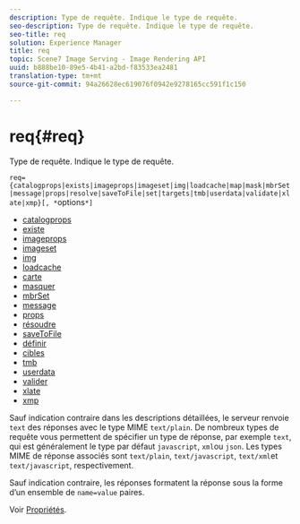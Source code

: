 ```yaml
---
description: Type de requête. Indique le type de requête.
seo-description: Type de requête. Indique le type de requête.
seo-title: req
solution: Experience Manager
title: req
topic: Scene7 Image Serving - Image Rendering API
uuid: b888be10-89e5-4b41-a2bd-f83533ea2481
translation-type: tm+mt
source-git-commit: 94a26628ec619076f0942e9278165cc591f1c150

---
```



# req{#req}

Type de requête. Indique le type de requête.

`req={catalogprops|exists|imageprops|imageset|img|loadcache|map|mask|mbrSet|message|props|resolve|saveToFile|set|targets|tmb|userdata|validate|xlate|xmp}[, *`options`*]`

* [catalogprops](r-catalogprops.md)
* [existe](r-exists.md)
* [imageprops](r-imageprops.md)
* [imageset](r-imageset-req.md)
* [img](r-img.md)
* [loadcache](r-loadcache.md)
* [carte](r-map-req.md)
* [masquer](r-mask-req.md)
* [mbrSet](r-mbrset.md)
* [message](r-message.md)
* [props](r-props.md)
* [résoudre](r-resolve.md)
* [saveToFile](r-savetofile.md)
* [définir](r-set.md)
* [cibles](r-targets.md)
* [tmb](r-tmb.md)
* [userdata](r-userdata.md)
* [valider](r-is-http-validate.md)
* [xlate](r-xlate.md)
* [xmp](r-xmp.md)

Sauf indication contraire dans les descriptions détaillées, le serveur renvoie `text` des réponses avec le type MIME `text/plain`. De nombreux types de requête vous permettent de spécifier un type de réponse, par exemple `text`, qui est généralement le type par défaut `javascript`, `xml`ou `json`. Les types MIME de réponse associés sont `text/plain`, `text/javascript`, `text/xml`et `text/javascript`, respectivement.

Sauf indication contraire, les réponses formatent la réponse sous la forme d’un ensemble de `name=value` paires.

Voir [Propriétés](../../../../../../is-api/http-ref/image-serving-api-ref/c-http-protocol-reference/c-response-data/c-properties/c-properties.md#concept-49c609fd6de942cab422ee412353c9d9).
